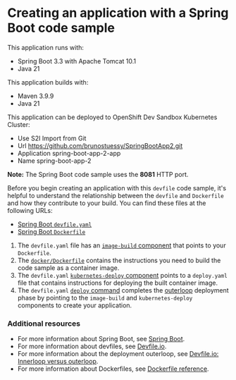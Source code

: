 # Creating an application with a Spring Boot code sample

This application runs with:

* Spring Boot 3.3 with Apache Tomcat 10.1
* Java 21

This application builds with:

* Maven 3.9.9
* Java 21

This application can be deployed to OpenShift Dev Sandbox Kubernetes Cluster:

* Use S2I Import from Git
* Url https://github.com/brunostuessy/SpringBootApp2.git
* Application spring-boot-app-2-app
* Name spring-boot-app-2

**Note:** The Spring Boot code sample uses the **8081** HTTP port.

Before you begin creating an application with this `devfile` code sample, it's helpful to understand the relationship between the `devfile` and `Dockerfile` and how they contribute to your build. You can find these files at the following URLs:

* [Spring Boot `devfile.yaml`](https://github.com/brunostuessy/SpringBootApp2/blob/master/devfile.yaml)
* [Spring Boot `Dockerfile`](https://github.com/brunostuessy/SpringBootApp2/blob/master/docker/Dockerfile)

1. The `devfile.yaml` file has an [`image-build` component](https://github.com/brunostuessy/SpringBootApp2/blob/master/devfile.yaml#L22-L28) that points to your `Dockerfile`.
2. The [`docker/Dockerfile`](https://github.com/brunostuessy/SpringBootApp2/blob/master/docker/Dockerfile) contains the instructions you need to build the code sample as a container image.
3. The `devfile.yaml` [`kubernetes-deploy` component](https://github.com/brunostuessy/SpringBootApp2/blob/master/devfile.yaml#L29-L41) points to a `deploy.yaml` file that contains instructions for deploying the built container image.
4. The `devfile.yaml` [`deploy` command](https://github.com/brunostuessy/SpringBootApp2/blob/master/devfile.yaml#L49-L56) completes the [outerloop](https://devfile.io/docs/2.2.0/innerloop-vs-outerloop) deployment phase by pointing to the `image-build` and `kubernetes-deploy` components to create your application.

### Additional resources
* For more information about Spring Boot, see [Spring Boot](https://spring.io/projects/spring-boot).
* For more information about devfiles, see [Devfile.io](https://devfile.io/).
* For more information about the deployment outerloop, see [Devfile.io: Innerloop versus outerloop](https://devfile.io/docs/2.2.0/innerloop-vs-outerloop).
* For more information about Dockerfiles, see [Dockerfile reference](https://docs.docker.com/engine/reference/builder/).
